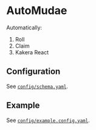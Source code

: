 # AutoMudae

Automatically:
1. Roll
2. Claim
3. Kakera React

## Configuration

See [`config/schema.yaml`](config/schema.yaml).

## Example

See [`config/example.config.yaml`](config/example.config.yaml).

